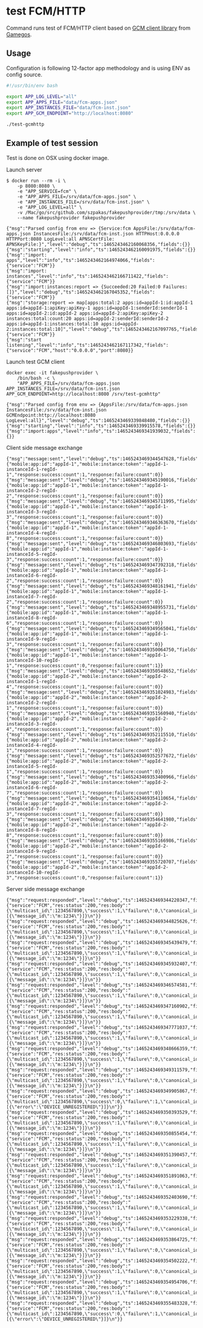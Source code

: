 # test FCM/HTTP

Command runs test of FCM/HTTP client based on [GCM client library](https://github.com/gamegos/gcmlib) from [Gamegos](https://github.com/gamegos).

## Usage

Configuration is following 12-factor app methodology and is using ENV as config source.

```bash
#!/usr/bin/env bash

export APP_LOG_LEVEL="all"
export APP_APPS_FILE="data/fcm-apps.json"
export APP_INSTANCES_FILE="data/fcm-inst.json"
export APP_GCM_ENDPOINT="http://localhost:8080"

./test-gcmhttp
```

## Example of test session

Test is done on OSX using docker image.

Launch server

    $ docker run --rm -i \
        -p 8080:8080 \
        -e "APP_SERVICE=fcm" \
        -e "APP_APPS_FILE=/srv/data/fcm-apps.json" \
        -e "APP_INSTANCES_FILE=/srv/data/fcm-inst.json" \
        -e "APP_LOG_LEVEL=all" \
        -v /Mac/go/src/github.com/szpakas/fakepushprovider/tmp:/srv/data \
        --name fakepushprovider fakepushprovider
    
    {"msg":"Parsed config from env => {Service:fcm AppsFile:/srv/data/fcm-apps.json InstancesFile:/srv/data/fcm-inst.json HTTPHost:0.0.0.0 HTTPPort:8080 LogLevel:all APNSCertFile: APNSKeyFile:}","level":"debug","ts":1465243462160068356,"fields":{}}
    {"msg":"starting","level":"info","ts":1465243462160091975,"fields":{}}
    {"msg":"import: apps","level":"info","ts":1465243462164974066,"fields":{"service":"FCM"}}
    {"msg":"import: instances","level":"info","ts":1465243462166711422,"fields":{"service":"FCM"}}
    {"msg":"import:instances:report => {Succeeded:20 Failed:0 Failures:[]}","level":"debug","ts":1465243462167045352,"fields":{"service":"FCM"}}
    {"msg":"storage:report => map[apps:total:2 apps:id=appId-1:id:appId-1 apps:id=appId-1:apiKey:apiKey-1 apps:id=appId-1:senderId:senderId-1 apps:id=appId-2:id:appId-2 apps:id=appId-2:apiKey:apiKey-2 instances:total:count:20 apps:id=appId-2:senderId:senderId-2 apps:id=appId-1:instances:total:10 apps:id=appId-2:instances:total:10]","level":"debug","ts":1465243462167097765,"fields":{"service":"FCM"}}
    {"msg":"start listening","level":"info","ts":1465243462167117342,"fields":{"service":"FCM","host":"0.0.0.0","port":8080}}

Launch test GCM client

    docker exec -it fakepushprovider \
        /bin/bash -c \
        "APP_APPS_FILE=/srv/data/fcm-apps.json APP_INSTANCES_FILE=/srv/data/fcm-inst.json APP_GCM_ENDPOINT=http://localhost:8080 /srv/test-gcmhttp"
    
    {"msg":"Parsed config from env => {AppsFile:/srv/data/fcm-apps.json InstancesFile:/srv/data/fcm-inst.json GCMEndpoint:http://localhost:8080 LogLevel:all}","level":"debug","ts":1465243469339848480,"fields":{}}
    {"msg":"starting","level":"info","ts":1465243469339915578,"fields":{}}
    {"msg":"import:apps","level":"info","ts":1465243469341939032,"fields":{}}

Client side message exchange

    {"msg":"message:sent","level":"debug","ts":1465243469344547628,"fields":{"mobile:app:id":"appId-1","mobile:instance:token":"appId-1-instanceId-1-regId-1","response:success:count":1,"response:failure:count":0}}
    {"msg":"message:sent","level":"debug","ts":1465243469345190016,"fields":{"mobile:app:id":"appId-1","mobile:instance:token":"appId-1-instanceId-2-regId-2","response:success:count":1,"response:failure:count":0}}
    {"msg":"message:sent","level":"debug","ts":1465243469345711995,"fields":{"mobile:app:id":"appId-1","mobile:instance:token":"appId-1-instanceId-3-regId-3","response:success:count":1,"response:failure:count":0}}
    {"msg":"message:sent","level":"debug","ts":1465243469346363670,"fields":{"mobile:app:id":"appId-1","mobile:instance:token":"appId-1-instanceId-4-regId-8","response:success:count":1,"response:failure:count":0}}
    {"msg":"message:sent","level":"debug","ts":1465243469346803693,"fields":{"mobile:app:id":"appId-1","mobile:instance:token":"appId-1-instanceId-5-regId-3","response:success:count":1,"response:failure:count":0}}
    {"msg":"message:sent","level":"debug","ts":1465243469347392318,"fields":{"mobile:app:id":"appId-1","mobile:instance:token":"appId-1-instanceId-6-regId-2","response:success:count":1,"response:failure:count":0}}
    {"msg":"message:sent","level":"debug","ts":1465243469348161941,"fields":{"mobile:app:id":"appId-1","mobile:instance:token":"appId-1-instanceId-7-regId-2","response:success:count":1,"response:failure:count":0}}
    {"msg":"message:sent","level":"debug","ts":1465243469348955731,"fields":{"mobile:app:id":"appId-1","mobile:instance:token":"appId-1-instanceId-8-regId-6","response:success:count":1,"response:failure:count":0}}
    {"msg":"message:sent","level":"debug","ts":1465243469349565041,"fields":{"mobile:app:id":"appId-1","mobile:instance:token":"appId-1-instanceId-9-regId-3","response:success:count":1,"response:failure:count":0}}
    {"msg":"message:sent","level":"debug","ts":1465243469350064750,"fields":{"mobile:app:id":"appId-1","mobile:instance:token":"appId-1-instanceId-10-regId-1","response:success:count":0,"response:failure:count":1}}
    {"msg":"message:sent","level":"debug","ts":1465243469350548652,"fields":{"mobile:app:id":"appId-2","mobile:instance:token":"appId-2-instanceId-1-regId-4","response:success:count":1,"response:failure:count":0}}
    {"msg":"message:sent","level":"debug","ts":1465243469351024983,"fields":{"mobile:app:id":"appId-2","mobile:instance:token":"appId-2-instanceId-2-regId-1","response:success:count":1,"response:failure:count":0}}
    {"msg":"message:sent","level":"debug","ts":1465243469351560940,"fields":{"mobile:app:id":"appId-2","mobile:instance:token":"appId-2-instanceId-3-regId-4","response:success:count":1,"response:failure:count":0}}
    {"msg":"message:sent","level":"debug","ts":1465243469352115510,"fields":{"mobile:app:id":"appId-2","mobile:instance:token":"appId-2-instanceId-4-regId-1","response:success:count":1,"response:failure:count":0}}
    {"msg":"message:sent","level":"debug","ts":1465243469352577672,"fields":{"mobile:app:id":"appId-2","mobile:instance:token":"appId-2-instanceId-5-regId-1","response:success:count":1,"response:failure:count":0}}
    {"msg":"message:sent","level":"debug","ts":1465243469353400966,"fields":{"mobile:app:id":"appId-2","mobile:instance:token":"appId-2-instanceId-6-regId-7","response:success:count":1,"response:failure:count":0}}
    {"msg":"message:sent","level":"debug","ts":1465243469354110654,"fields":{"mobile:app:id":"appId-2","mobile:instance:token":"appId-2-instanceId-7-regId-3","response:success:count":1,"response:failure:count":0}}
    {"msg":"message:sent","level":"debug","ts":1465243469354641980,"fields":{"mobile:app:id":"appId-2","mobile:instance:token":"appId-2-instanceId-8-regId-8","response:success:count":1,"response:failure:count":0}}
    {"msg":"message:sent","level":"debug","ts":1465243469355166986,"fields":{"mobile:app:id":"appId-2","mobile:instance:token":"appId-2-instanceId-9-regId-2","response:success:count":1,"response:failure:count":0}}
    {"msg":"message:sent","level":"debug","ts":1465243469355720707,"fields":{"mobile:app:id":"appId-2","mobile:instance:token":"appId-2-instanceId-10-regId-3","response:success:count":0,"response:failure:count":1}}

Server side message exchange

    {"msg":"request:responded","level":"debug","ts":1465243469344220347,"fields":{"service":"FCM","res:status":200,"res:body":"{\"multicast_id\":1234567890,\"success\":1,\"failure\":0,\"canonical_ids\":0,\"results\":[{\"message_id\":\"m:1234\"}]}\n"}}
    {"msg":"request:responded","level":"debug","ts":1465243469344825626,"fields":{"service":"FCM","res:status":200,"res:body":"{\"multicast_id\":1234567890,\"success\":1,\"failure\":0,\"canonical_ids\":0,\"results\":[{\"message_id\":\"m:1234\"}]}\n"}}
    {"msg":"request:responded","level":"debug","ts":1465243469345439479,"fields":{"service":"FCM","res:status":200,"res:body":"{\"multicast_id\":1234567890,\"success\":1,\"failure\":0,\"canonical_ids\":0,\"results\":[{\"message_id\":\"m:1234\"}]}\n"}}
    {"msg":"request:responded","level":"debug","ts":1465243469345932407,"fields":{"service":"FCM","res:status":200,"res:body":"{\"multicast_id\":1234567890,\"success\":1,\"failure\":0,\"canonical_ids\":0,\"results\":[{\"message_id\":\"m:1234\"}]}\n"}}
    {"msg":"request:responded","level":"debug","ts":1465243469346574581,"fields":{"service":"FCM","res:status":200,"res:body":"{\"multicast_id\":1234567890,\"success\":1,\"failure\":0,\"canonical_ids\":0,\"results\":[{\"message_id\":\"m:1234\"}]}\n"}}
    {"msg":"request:responded","level":"debug","ts":1465243469347160902,"fields":{"service":"FCM","res:status":200,"res:body":"{\"multicast_id\":1234567890,\"success\":1,\"failure\":0,\"canonical_ids\":0,\"results\":[{\"message_id\":\"m:1234\"}]}\n"}}
    {"msg":"request:responded","level":"debug","ts":1465243469347771037,"fields":{"service":"FCM","res:status":200,"res:body":"{\"multicast_id\":1234567890,\"success\":1,\"failure\":0,\"canonical_ids\":0,\"results\":[{\"message_id\":\"m:1234\"}]}\n"}}
    {"msg":"request:responded","level":"debug","ts":1465243469348666359,"fields":{"service":"FCM","res:status":200,"res:body":"{\"multicast_id\":1234567890,\"success\":1,\"failure\":0,\"canonical_ids\":0,\"results\":[{\"message_id\":\"m:1234\"}]}\n"}}
    {"msg":"request:responded","level":"debug","ts":1465243469349311579,"fields":{"service":"FCM","res:status":200,"res:body":"{\"multicast_id\":1234567890,\"success\":1,\"failure\":0,\"canonical_ids\":0,\"results\":[{\"message_id\":\"m:1234\"}]}\n"}}
    {"msg":"request:responded","level":"debug","ts":1465243469349905867,"fields":{"service":"FCM","res:status":200,"res:body":"{\"multicast_id\":1234567890,\"success\":0,\"failure\":1,\"canonical_ids\":0,\"results\":[{\"error\":\"DEVICE_UNREGISTERED\"}]}\n"}}
    {"msg":"request:responded","level":"debug","ts":1465243469350393529,"fields":{"service":"FCM","res:status":200,"res:body":"{\"multicast_id\":1234567890,\"success\":1,\"failure\":0,\"canonical_ids\":0,\"results\":[{\"message_id\":\"m:1234\"}]}\n"}}
    {"msg":"request:responded","level":"debug","ts":1465243469350855454,"fields":{"service":"FCM","res:status":200,"res:body":"{\"multicast_id\":1234567890,\"success\":1,\"failure\":0,\"canonical_ids\":0,\"results\":[{\"message_id\":\"m:1234\"}]}\n"}}
    {"msg":"request:responded","level":"debug","ts":1465243469351390457,"fields":{"service":"FCM","res:status":200,"res:body":"{\"multicast_id\":1234567890,\"success\":1,\"failure\":0,\"canonical_ids\":0,\"results\":[{\"message_id\":\"m:1234\"}]}\n"}}
    {"msg":"request:responded","level":"debug","ts":1465243469351891063,"fields":{"service":"FCM","res:status":200,"res:body":"{\"multicast_id\":1234567890,\"success\":1,\"failure\":0,\"canonical_ids\":0,\"results\":[{\"message_id\":\"m:1234\"}]}\n"}}
    {"msg":"request:responded","level":"debug","ts":1465243469352403690,"fields":{"service":"FCM","res:status":200,"res:body":"{\"multicast_id\":1234567890,\"success\":1,\"failure\":0,\"canonical_ids\":0,\"results\":[{\"message_id\":\"m:1234\"}]}\n"}}
    {"msg":"request:responded","level":"debug","ts":1465243469353229338,"fields":{"service":"FCM","res:status":200,"res:body":"{\"multicast_id\":1234567890,\"success\":1,\"failure\":0,\"canonical_ids\":0,\"results\":[{\"message_id\":\"m:1234\"}]}\n"}}
    {"msg":"request:responded","level":"debug","ts":1465243469353864725,"fields":{"service":"FCM","res:status":200,"res:body":"{\"multicast_id\":1234567890,\"success\":1,\"failure\":0,\"canonical_ids\":0,\"results\":[{\"message_id\":\"m:1234\"}]}\n"}}
    {"msg":"request:responded","level":"debug","ts":1465243469354502222,"fields":{"service":"FCM","res:status":200,"res:body":"{\"multicast_id\":1234567890,\"success\":1,\"failure\":0,\"canonical_ids\":0,\"results\":[{\"message_id\":\"m:1234\"}]}\n"}}
    {"msg":"request:responded","level":"debug","ts":1465243469354954706,"fields":{"service":"FCM","res:status":200,"res:body":"{\"multicast_id\":1234567890,\"success\":1,\"failure\":0,\"canonical_ids\":0,\"results\":[{\"message_id\":\"m:1234\"}]}\n"}}
    {"msg":"request:responded","level":"debug","ts":1465243469355483328,"fields":{"service":"FCM","res:status":200,"res:body":"{\"multicast_id\":1234567890,\"success\":0,\"failure\":1,\"canonical_ids\":0,\"results\":[{\"error\":\"DEVICE_UNREGISTERED\"}]}\n"}}
